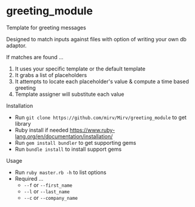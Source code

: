 # greeting_module

Template for greeting messages

Designed to match inputs against files with option of writing your own db adaptor.

If matches are found ...

1) It uses your specific template or the default template
2) It grabs a list of placeholders
3) It attempts to locate each placeholder's value & compute a time based greeting
4) Template assigner will substitute each value

Installation
- Run `git clone https://github.com/mirv/Mirv/greeting_module` to get library
- Ruby install if needed https://www.ruby-lang.org/en/documentation/installation/
- Run `gem install bundler` to get supporting gems
- Run `bundle install` to install support gems 

Usage 
- Run `ruby master.rb -h` to list options
- Required ...
    - `--f` or `--first_name` 
    - `--l` or `--last_name`
    - `--c` or `--company_name`
